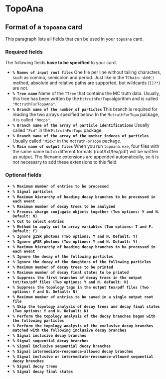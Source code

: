 # TopoAna

## Format of a `topoana` card

This paragraph lists all fields that can be used in your `topoana` card.

### Required fields

The following fields **have to be specified** to your card.

* **`% Names of input root files`** One file per line without tailing characters, such as comma, semicolon and period. Just like in the `TChain::Add()` method, absolute and relative paths are supported, but wildcards \(`[]?*`\) are not. 
* **`% Tree name`** Name of the `TTree` that contains the MC truth data. Usually, this tree has been written by the `MctruthForTopo`algorithm and is called `"MctruthForTopoAna"`.
* **`% Branch name of the number of particles`** This branch is required for reading the two arrays specified below. In the `MctruthForTopo` package, it is called `"Nmcps"`.
* **`% Branch name of the array of particle identifications`** Usually called `"Pid"` in the `MctruthForTopo` package.
* **`% Branch name of the array of the mother indeces of particles`** Usually called `"Midx"` in the `MctruthForTopo` package.
* **`% Main name of output files`** When you run `topoana.exe`, four files with the same name but in different formats \(root/txt/tex/pdf\) will be written as output. The filename extensions are appended automatically, so it is not necessary to add these extensions to this field.

### Optional fields

* **`% Maximum number of entries to be processed`** 
* **`% Signal particles`** 
* **`% Maximum hierarchy of heading decay branches to be processed in each event`** 
* **`% Maximum number of decay trees to be analyzed`** 
* **`% Process charge conjugate objects together (Two options: Y and N. Default: N)`**
* **`% Cut to select entries`**
* **`% Method to apply cut to array variables (Two options: T and F. Default: F)`**
* **`% Ignore gISR photons (Two options: Y and N. Default: Y)`**
* **`% Ignore gFSR photons (Two options: Y and N. Default: Y)`**
* **`% Maximum hierarchy of heading decay branches to be processed in each event`**
* **`% Ignore the decay of the following particles`**
* **`% Ignore the decay of the daughters of the following particles`**
* **`% Maximum number of decay trees to be printed`**
* **`% Maximum number of decay final states to be printed`**
* **`% Suppress the first branches of decay trees in the output txt/tex/pdf files (Two options: Y and N. default: N)`**
* **`% Suppress the topology tags in the output tex/pdf files (Two options: Y and N. Default: N)`**
* **`% Maximum number of entries to be saved in a single output root file`**
* **`% Skip the topology analysis of decay trees and decay final states (Two options: Y and N. Default: N)`**
* **`% Perform the topology analysis of the decay branches begun with the following particles`**
* **`% Perform the topology analysis of the exclusive decay branches matched with the following inclusive decay branches`**
* **`% Signal inclusive decay branches`**
* **`% Signal sequential decay branches`**
* **`% Signal inclusive sequential decay branches`**
* **`% Signal intermediate-resonance-allowed decay branches`**
* **`% Signal inclusive or intermediate-resonance-allowed sequential decay branches`**
* **`% Signal decay trees`**
* **`% Signal decay final states`**


